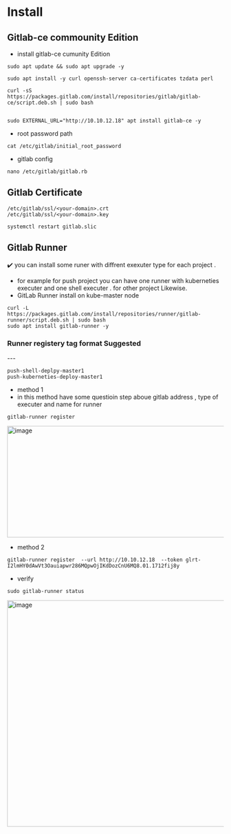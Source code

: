 # Install
## Gitlab-ce commounity Edition
- install gitlab-ce cumunity Edition
```
sudo apt update && sudo apt upgrade -y

sudo apt install -y curl openssh-server ca-certificates tzdata perl

curl -sS https://packages.gitlab.com/install/repositories/gitlab/gitlab-ce/script.deb.sh | sudo bash


sudo EXTERNAL_URL="http://10.10.12.18" apt install gitlab-ce -y

```

- root password path
```
cat /etc/gitlab/initial_root_password
```
- gitlab config
```
nano /etc/gitlab/gitlab.rb
```

## Gitlab Certificate 
```
/etc/gitlab/ssl/<your-domain>.crt
/etc/gitlab/ssl/<your-domain>.key
```
```
systemctl restart gitlab.slic
```



## Gitlab Runner
:heavy_check_mark:  you can install some runer with diffrent exexuter type for each project . 
- for example for push project you can have one runner with kuberneties executer and one shell executer . for other project Likewise.
- GitLab Runner install on kube-master node
```
curl -L https://packages.gitlab.com/install/repositories/runner/gitlab-runner/script.deb.sh | sudo bash
sudo apt install gitlab-runner -y
```

### Runner registery tag format Suggested

<project>-<executor>-<stage>-<master-number>
```
push-shell-deplpy-master1
push-kuberneties-deploy-master1
```
- method 1
- in this method have some questioin step aboue gitlab address , type of executer and name for runner
```
gitlab-runner register
```
<img width="1045" height="259" alt="image" src="https://github.com/user-attachments/assets/8910d611-37d0-4f8f-9e92-34ee70356db3" />

- method 2
```
gitlab-runner register  --url http://10.10.12.18  --token glrt-I2lmHY0dAwVt3Oauiapwr286MQpwOjIKdDozCnU6MQ8.01.1712fij8y
```

- verify
```
sudo gitlab-runner status
```
<img width="1067" height="526" alt="image" src="https://github.com/user-attachments/assets/efe05786-ff9b-4ea3-88af-bd66a5efeda4" />
